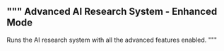 """
Advanced AI Research System - Enhanced Mode
------------------------------------------
Runs the AI research system with all the advanced features enabled.
"""
